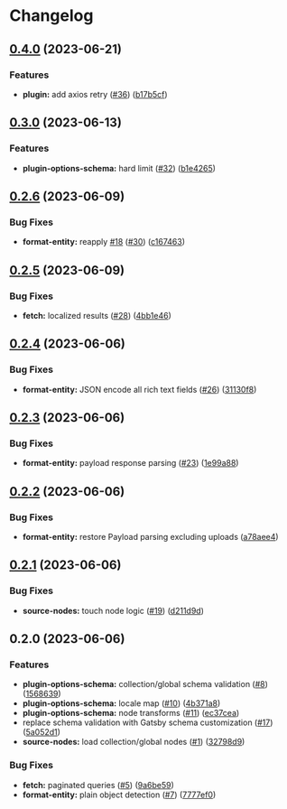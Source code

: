 # Changelog

## [0.4.0](https://github.com/thompsonsj/gatbsy-source-payload-cms/compare/v0.3.0...v0.4.0) (2023-06-21)


### Features

* **plugin:** add axios retry ([#36](https://github.com/thompsonsj/gatbsy-source-payload-cms/issues/36)) ([b17b5cf](https://github.com/thompsonsj/gatbsy-source-payload-cms/commit/b17b5cf94193610764e36bc40a33c54ece4e215a))

## [0.3.0](https://github.com/thompsonsj/gatbsy-source-payload-cms/compare/v0.2.6...v0.3.0) (2023-06-13)


### Features

* **plugin-options-schema:** hard limit ([#32](https://github.com/thompsonsj/gatbsy-source-payload-cms/issues/32)) ([b1e4265](https://github.com/thompsonsj/gatbsy-source-payload-cms/commit/b1e42658c3addc4e4f25059a252cbd8d2e01c7bf))

## [0.2.6](https://github.com/thompsonsj/gatbsy-source-payload-cms/compare/v0.2.5...v0.2.6) (2023-06-09)


### Bug Fixes

* **format-entity:** reapply [#18](https://github.com/thompsonsj/gatbsy-source-payload-cms/issues/18) ([#30](https://github.com/thompsonsj/gatbsy-source-payload-cms/issues/30)) ([c167463](https://github.com/thompsonsj/gatbsy-source-payload-cms/commit/c16746384d3bdd6e195be440f9c8f9990f2425a8))

## [0.2.5](https://github.com/thompsonsj/gatbsy-source-payload-cms/compare/v0.2.4...v0.2.5) (2023-06-09)


### Bug Fixes

* **fetch:** localized results ([#28](https://github.com/thompsonsj/gatbsy-source-payload-cms/issues/28)) ([4bb1e46](https://github.com/thompsonsj/gatbsy-source-payload-cms/commit/4bb1e46b391d322f0d45aca5449057bc2940442f))

## [0.2.4](https://github.com/thompsonsj/gatbsy-source-payload-cms/compare/v0.2.3...v0.2.4) (2023-06-06)


### Bug Fixes

* **format-entity:** JSON encode all rich text fields ([#26](https://github.com/thompsonsj/gatbsy-source-payload-cms/issues/26)) ([31130f8](https://github.com/thompsonsj/gatbsy-source-payload-cms/commit/31130f81ee1824907c1d85d0d1375ab74160fd52))

## [0.2.3](https://github.com/thompsonsj/gatbsy-source-payload-cms/compare/v0.2.2...v0.2.3) (2023-06-06)


### Bug Fixes

* **format-entity:** payload response parsing ([#23](https://github.com/thompsonsj/gatbsy-source-payload-cms/issues/23)) ([1e99a88](https://github.com/thompsonsj/gatbsy-source-payload-cms/commit/1e99a88c492782e5caf2d4669b826a54baddeb41))

## [0.2.2](https://github.com/thompsonsj/gatbsy-source-payload-cms/compare/v0.2.1...v0.2.2) (2023-06-06)


### Bug Fixes

* **format-entity:** restore Payload parsing excluding uploads ([a78aee4](https://github.com/thompsonsj/gatbsy-source-payload-cms/commit/a78aee4668b1c8a0a8aebabf265f92b38241f61b))

## [0.2.1](https://github.com/thompsonsj/gatbsy-source-payload-cms/compare/v0.2.0...v0.2.1) (2023-06-06)


### Bug Fixes

* **source-nodes:** touch node logic ([#19](https://github.com/thompsonsj/gatbsy-source-payload-cms/issues/19)) ([d211d9d](https://github.com/thompsonsj/gatbsy-source-payload-cms/commit/d211d9dd534314868dcc62c609c1805dd3d92b69))

## 0.2.0 (2023-06-06)


### Features

* **plugin-options-schema:** collection/global schema validation ([#8](https://github.com/thompsonsj/gatbsy-source-payload-cms/issues/8)) ([1568639](https://github.com/thompsonsj/gatbsy-source-payload-cms/commit/1568639aceb7f33cd13857328d6b86ae6fa6a2fe))
* **plugin-options-schema:** locale map ([#10](https://github.com/thompsonsj/gatbsy-source-payload-cms/issues/10)) ([4b371a8](https://github.com/thompsonsj/gatbsy-source-payload-cms/commit/4b371a845df77d5bd1a2678240a7ad1b7d0f850a))
* **plugin-options-schema:** node transforms ([#11](https://github.com/thompsonsj/gatbsy-source-payload-cms/issues/11)) ([ec37cea](https://github.com/thompsonsj/gatbsy-source-payload-cms/commit/ec37cea753824bd24ae2e6b5dcd790eaa4d48c48))
* replace schema validation with Gatsby schema customization ([#17](https://github.com/thompsonsj/gatbsy-source-payload-cms/issues/17)) ([5a052d1](https://github.com/thompsonsj/gatbsy-source-payload-cms/commit/5a052d1e9128c910de654fe3f5a6e7ffaea9fa12))
* **source-nodes:** load collection/global nodes ([#1](https://github.com/thompsonsj/gatbsy-source-payload-cms/issues/1)) ([32798d9](https://github.com/thompsonsj/gatbsy-source-payload-cms/commit/32798d9066ea6fb05e9c9d5f0283dd708bb5682f))


### Bug Fixes

* **fetch:** paginated queries ([#5](https://github.com/thompsonsj/gatbsy-source-payload-cms/issues/5)) ([9a6be59](https://github.com/thompsonsj/gatbsy-source-payload-cms/commit/9a6be5918ba4d0f6e1aeba3bd033fb9d04241f3d))
* **format-entity:** plain object detection ([#7](https://github.com/thompsonsj/gatbsy-source-payload-cms/issues/7)) ([7777ef0](https://github.com/thompsonsj/gatbsy-source-payload-cms/commit/7777ef067e85fef6cab8e6591283c78e7f40a404))
